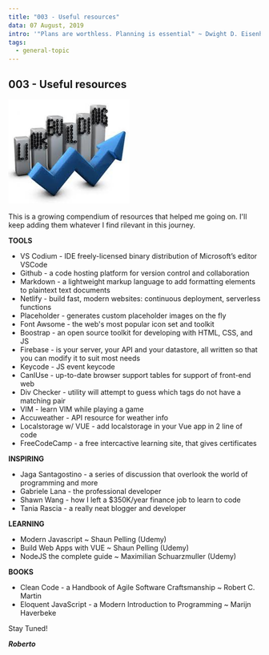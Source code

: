 ```yaml
---
title: "003 - Useful resources"
data: 07 August, 2019
intro: '"Plans are worthless. Planning is essential" ~ Dwight D. Eisenhower'
tags:
  - general-topic
---
```


## 003 - Useful resources

![links](../../images/links.jpg)

This is a growing compendium of resources that helped me going on.
I'll keep adding them whatever I find rilevant in this journey.

**TOOLS**
- VS Codium - IDE freely-licensed binary distribution of Microsoft’s editor VSCode
- Github - a code hosting platform for version control and collaboration
- Markdown - a lightweight markup language to add formatting elements to plaintext text documents
- Netlify - build fast, modern websites: continuous deployment, serverless functions
- Placeholder - generates custom placeholder images on the fly
- Font Awsome - the web's most popular icon set and toolkit
- Boostrap - an open source toolkit for developing with HTML, CSS, and JS
- Firebase - is your server, your API and your datastore, all written so that you can modify it to suit most needs
- Keycode - JS event keycode
- CanIUse - up-to-date browser support tables for support of front-end web
- Div Checker - utility will attempt to guess which tags do not have a matching pair
- VIM - learn VIM while playing a game
- Accuweather - API resource for weather info
- Localstorage w/ VUE - add localstorage in your Vue app in 2 line of code
- FreeCodeCamp - a free intercactive learning site, that gives certificates

**INSPIRING**
- Jaga Santagostino  - a series of discussion that overlook the world of programming and more 
- Gabriele Lana - the professional developer
- Shawn Wang - how I left a $350K/year finance job to learn to code
- Tania Rascia - a really neat blogger and developer

**LEARNING**
- Modern Javascript ~ Shaun Pelling (Udemy)
- Build Web Apps with VUE ~ Shaun Pelling (Udemy)
- NodeJS the complete guide ~ Maximilian Schuarzmuller (Udemy)

**BOOKS**
- Clean Code - a Handbook of Agile Software Craftsmanship ~ Robert C. Martin
- Eloquent JavaScript - a Modern Introduction to Programming ~ Marijn Haverbeke

Stay Tuned!

**_Roberto_**
